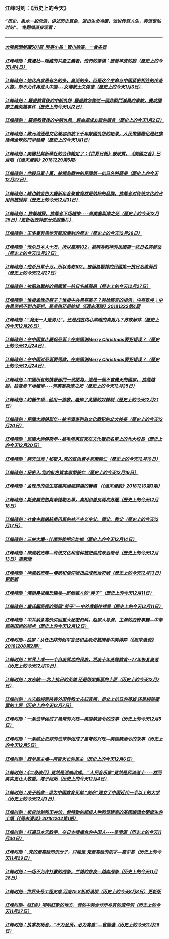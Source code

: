  ### 江峰时刻：《历史上的今天》
 ##### “历史，象水一般流淌，讲述历史真象，道出生命冷暖，戏说传奇人生，笑谈恢弘时刻”。 免翻墙直接观看：
 
 ---

##### <a href='http://45.32.138.53:9999/today-in-history/link.010413._IyPfO7ESho.mp4.html'>大陸新聞解讀581期_時事小品：習川晚宴，一會各表</a>
##### <a href='http://45.32.138.53:9999/today-in-history/link.010413.yiCAVQAuLEM.mp4.html'>江峰時刻：費邊社—隱藏的共產主義者，他們的徽標：披著羊皮的狼（歷史上的今天1月4日）</a>
##### <a href='http://45.32.138.53:9999/today-in-history/link.010413.loE1egxQZMA.mp4.html'>江峰時刻：她比白求恩有名的多，高尚的多，但是这个生命与中国紧密相连的传奇人物，却不允许再进入中国---女傳教士艾偉德（歷史上的今天1月3日）</a>
##### <a href='http://45.32.138.53:9999/today-in-history/link.010413.ma6uwnTpFQc.mp4.html'>江峰時刻： 羅盛教背後的中朝仇怨, 羅盛教怎樣從一個非戰鬥減員的事故，變成國際主義英雄事件（歷史上的今天1月2日）</a>
##### <a href='http://45.32.138.53:9999/today-in-history/link.010413._WRru0J7kgw.mp4.html'>江峰時刻： 羅盛教背後的中朝仇怨，鮮血凝成友誼的謊言（歷史上的今天1月2日）</a>
##### <a href='http://45.32.138.53:9999/today-in-history/link.010413.s7fXWUe_OWE.mp4.html'>江峰時刻：歐元流通是文化兼容和放下千年敵國仇怨的結果，人民幣國際化是紅旗插滿全球的鬥爭延續（歷史上的今天1月1日）</a>
##### <a href='http://45.32.138.53:9999/today-in-history/link.010413.FR_wiIP7zvE.mp4.html'>江峰時刻：美聯社與新華社的合作輸定了；《世界日報》被收買，《美國之音》已淪陷（《週末漫談》20181229第5期）</a>
##### <a href='http://45.32.138.53:9999/today-in-history/link.010413.1MgMo3jG4as.mp4.html'>江峰時刻：他殺日軍十萬，被稱為戰神的民國第一抗日名將薛岳（歷史上的今天12月27日）</a>
##### <a href='http://45.32.138.53:9999/today-in-history/link.010413.oVxQLCSCEw0.mp4.html'>江峰時刻：維也納金色大廳新年音樂會竟然是纳粹的品牌，独裁者对传统文化的占用和被抛弃（歷史上的今天12月31日）</a>
##### <a href='http://45.32.138.53:9999/today-in-history/link.010413.3uw5CCEy7dc.mp4.html'>江峰時刻： 独裁越狠，独裁者下场越惨----齊奧塞斯庫之死（歷史上的今天12月25日）(更新版去掉部分受限圖片）</a>
##### <a href='http://45.32.138.53:9999/today-in-history/link.010413.fWwYaMEwfz8.mp4.html'>江峰時刻：王洛賓與馬步芳那段塵封的歷史（歷史上的今天12月28日）</a>
##### <a href='http://45.32.138.53:9999/today-in-history/link.010413.1MgMo3jG4as.mp4.html'>江峰時刻：他杀日本人十万，所以高寿102，被稱為戰神的民國第一抗日名將薛岳（歷史上的今天12月27日）</a>
##### <a href='http://45.32.138.53:9999/today-in-history/link.010413.1MgMo3jG4as.mp4.html'>江峰時刻：他杀日軍十万，所以高寿102，被稱為戰神的民國第一抗日名將薛岳（歷史上的今天12月27日）</a>
##### <a href='http://45.32.138.53:9999/today-in-history/link.010413.1MgMo3jG4as.mp4.html'>江峰時刻：被稱為戰神的民國第一抗日名將薛岳（歷史上的今天12月27日）</a>
##### <a href='http://45.32.138.53:9999/today-in-history/link.010413.qUxPTf0QEjI.mp4.html'>江峰時刻：谁接孟晚舟案子？谁接中共黑客案子？美检察官的指派，内有乾坤；中共黑客抓不到也要抓，是臭棋还是妙棋（《週末漫談》20181222第4期</a>
##### <a href='http://45.32.138.53:9999/today-in-history/link.010413.sZLxdtXVtBk.mp4.html'>江峰時刻：“竟无一人是男儿”，还是战胜内心黑暗的真男儿？苏联解体（歷史上的今天12月26日）</a>
##### <a href='http://45.32.138.53:9999/today-in-history/link.010413.XBMTqxc_F1I.mp4.html'>江峰時刻：在中国禁止慶祝圣诞？在美国说Merry Christmas要犯错误？（歷史上的今天12月24日）</a>
##### <a href='http://45.32.138.53:9999/today-in-history/link.010413.XBMTqxc_F1I.mp4.html'>江峰時刻：在中国过圣诞要罚款，在美国说Merry Christmas要犯错误？（歷史上的今天12月24日）</a>
##### <a href='http://45.32.138.53:9999/today-in-history/link.010413.CnSYb1YBE-M.mp4.html'>江峰時刻：中國所有的情報部門一致認為，這是一個不會變天的國家， 独裁越狠，独裁者下场越惨----齊奧塞斯庫之死（歷史上的今天12月25日）</a>
##### <a href='http://45.32.138.53:9999/today-in-history/link.010413.MJIqZsSJdC0.mp4.html'>江峰時刻：約翰牛頓--他用一首歌，廢掉了英國的奴隸制（歷史上的今天12月21日）</a>
##### <a href='http://45.32.138.53:9999/today-in-history/link.010413.xg3Oj_4JjPc.mp4.html'>江峰時刻：民國大師傅斯年--被毛澤東列為文化戰犯的北大校長（歷史上的今天12月20日）</a>
##### <a href='http://45.32.138.53:9999/today-in-history/link.010413.xg3Oj_4JjPc.mp4.html'>江峰時刻：民國大師傅斯年--被毛澤東釘死在文化戰犯名單上的北大校長（歷史上的今天12月20日）</a>
##### <a href='http://45.32.138.53:9999/today-in-history/link.010413.IDQeAm2S2bA.mp4.html'>江峰時刻：瞒天过海！秘密入.党的紅色資本家榮毅仁（歷史上的今天12月19日）</a>
##### <a href='http://45.32.138.53:9999/today-in-history/link.010413.IDQeAm2S2bA.mp4.html'>江峰時刻：秘密入.党的紅色資本家榮毅仁（歷史上的今天12月19日）</a>
##### <a href='http://45.32.138.53:9999/today-in-history/link.010413.zcNnLEzrtvM.mp4.html'>江峰時刻：孟晚舟的逃生路線與過間諜橋的籌碼 （《週末漫談》20181216第3期）</a>
##### <a href='http://45.32.138.53:9999/today-in-history/link.010413.djkZXhAlpUU.mp4.html'>江峰時刻：斯皮爾伯格與辛德勒名單，真相和善良再次苏醒（歷史上的今天12月18日）</a>
##### <a href='http://45.32.138.53:9999/today-in-history/link.010413.itaOr-JtOrc.mp4.html'>江峰時刻：社會主義總統奧巴馬的共产主义生父、师父、教父（歷史上的今天12月17日）</a>
##### <a href='http://45.32.138.53:9999/today-in-history/link.010413.suRggjjijhI.mp4.html'>江峰時刻：三峽大壩--什麼時候把它炸掉（歷史上的今天12月14日）</a>
##### <a href='http://45.32.138.53:9999/today-in-history/link.010413.kWQGRBSVNoI.mp4.html'>江峰時刻：神風敢死隊—传统文化和信仰被扭曲成政治符号（歷史上的今天12月13日）更新版</a>
##### <a href='http://45.32.138.53:9999/today-in-history/link.010413.kWQGRBSVNoI.mp4.html'>江峰時刻：神風敢死隊—傳統和信仰被扭曲成政治符號（歷史上的今天12月13日）更新版</a>
##### <a href='http://45.32.138.53:9999/today-in-history/link.010413.6SpptfqDb6s.mp4.html'>江峰時刻：傳銷鼻祖龐氏騙局--那個骗人的“胖子”（歷史上的今天12月11日）</a>
##### <a href='http://45.32.138.53:9999/today-in-history/link.010413.6SpptfqDb6s.mp4.html'>江峰時刻：龐氏騙局裡的那個“胖子”—中外傳銷往裡看（歷史上的今天12月11日）</a>
##### <a href='http://45.32.138.53:9999/today-in-history/link.010413.tVVoJ4GmKa4.mp4.html'>江峰時刻：中共紧急高价买回重大秘密资料，赵家人导演、主演的西安事變—中華民族国运的拐点（歷史上的今天12月12日）</a>
##### <a href='http://45.32.138.53:9999/today-in-history/link.010413.vaMnh7KErnE.mp4.html'>江峰时刻--独家：从任正非的假军官证和孟晚舟被捕看中美博弈（《周末漫谈》20181208第2期）</a>
##### <a href='http://45.32.138.53:9999/today-in-history/link.010413.or356cCdUkA.mp4.html'>江峰时刻：世界上唯一一个自废武功的民族，荒废十年高等教育--77年恢复高考（历史上的今天12月10日）</a>
##### <a href='http://45.32.138.53:9999/today-in-history/link.010413.pJCwxDjU3r8.mp4.html'>江峰时刻：方志敏---北上抗日的英雄 还是绑架撕票的土匪（历史上的今天12月7日）</a>
##### <a href='http://45.32.138.53:9999/today-in-history/link.010413.pJCwxDjU3r8.mp4.html'>江峰时刻：方志敏绑票杀害外国传教士夫妇真相，是北上抗日的英雄 还是绑架撕票的土匪（历史上的今天12月7日）</a>
##### <a href='http://45.32.138.53:9999/today-in-history/link.010413.19e6M7HncuI.mp4.html'>江峰时刻：一条法律促成了黑帮的兴旺—美国禁酒令的故事（历史上的今天12月5日）</a>
##### <a href='http://45.32.138.53:9999/today-in-history/link.010413.19e6M7HncuI.mp4.html'>江峰时刻：一条防止犯罪的法律却促成了黑帮的兴旺—美国禁酒令的故事（历史上的今天12月5日）</a>
##### <a href='http://45.32.138.53:9999/today-in-history/link.010413.Nd2uEes4IcY.mp4.html'>江峰时刻：西单民主墙--两百米长的民主（历史上的今天12月6日）</a>
##### <a href='http://45.32.138.53:9999/today-in-history/link.010413.Jn1INKkZVOs.mp4.html'>江峰时刻：《二泉映月》竟然是淫曲改成， “人民音乐家”竟然是风流道士----然而真实更让人敬重，瞎子阿炳（历史上的今天12月4日）</a>
##### <a href='http://45.32.138.53:9999/today-in-history/link.010413.zQBwBb_7QQw.mp4.html'>江峰时刻：庚子赔款--谁为中国教育买单 “美帝”建立了中国近代一半以上的大学（历史上的今天12月3日）</a>
##### <a href='http://45.32.138.53:9999/today-in-history/link.010413.tulVpGxjclQ.mp4.html'>江峰时刻：极权体制和无神论，希特勒的超级人种和贺建奎的基因编辑女婴诞生的土壤（《周末漫谈》20181202第1期）</a>
##### <a href='http://45.32.138.53:9999/today-in-history/link.010413.OmbfR5yOW7w.mp4.html'>江峰时刻：打遍日本无敌手，在日本摆擂台的中国人----吴清源（历史上的今天11月30日）</a>
##### <a href='http://45.32.138.53:9999/today-in-history/link.010413.NWDWOU7H0zs.mp4.html'>江峰时刻：.党的最高级知识分子，只能是.党最高级的奴才—高尔基（历史上的今天11月29日）</a>
##### <a href='http://45.32.138.53:9999/today-in-history/link.010413.H54pwtWHpyE.mp4.html'>江峰时刻：一场不允许打赢的战争，兰博的悲哀—越南战争（历史上的今天11月28日）</a>
##### <a href='http://45.32.138.53:9999/today-in-history/link.010413.SI0NXSe_lmc.mp4.html'>江峰时刻--世界头号工程灾难 河南75.8板桥溃坝（历史上的今天8月8日）更新版</a>
##### <a href='http://45.32.138.53:9999/today-in-history/link.010413.NXMTm2M6z28.mp4.html'>江峰时刻-《红岩》唱响红歌的地方，假的中美合作所与真的渣滓洞（历史上的今天11月27日）</a>
##### <a href='http://45.32.138.53:9999/today-in-history/link.010413.2AWq3lAV9tg.mp4.html'>江峰时刻：执掌权柄者，“不为圣贤，必为禽兽”—曾国藩（历史上的今天11月26日）</a>
